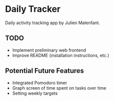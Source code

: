 # Daily Tracker

Daily activity tracking app by Julien Malenfant.

## TODO
- Implement preliminary web frontend
- Improve README (installation instructions, etc.)

## Potential Future Features
- Integrated Pomodoro timer
- Graph screen of time spent on tasks over time
- Setting weekly targets
